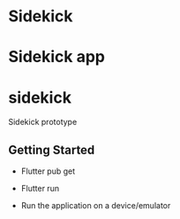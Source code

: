 # Sidekick

# Sidekick app

# sidekick

Sidekick prototype

## Getting Started

- Flutter pub get

- Flutter run

- Run the application on a device/emulator
